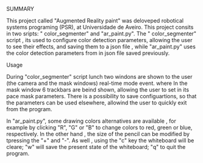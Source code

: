 SUMMARY

This project called "Augmented Reality paint" was deloveped  robotical systems programing (PSR), at Universidade de Aveiro. This project consits in two sripts: " color_segmenter" and "ar_paint.py". 
The " color_segmenter" script , its used to configure color detection parameters, allowing the user to see their effects, and saving them to a json file , while "ar_paint.py" uses the color detection 
parameters from in  json file saved previously.

Usage

During  "color_segmenter" script lunch two windons are shown to the user (the camera and the mask windows) real-time mode event. where In the mask window 6 trackbars are beind shown, 
allowing the user to set in its pace  mask parameters. There is a possibility to  save configuartions, so that the  parameters can be used elsewhere, allowind the user to quickly exit from  the program. 

In "ar_paint.py",  some drawing colors alternatives are available , for example by clicking "R", "G" or "B" to change colors to red, green or blue, respectively.
In the other hand , the size of the pencil can be modified by tpressing the "+" and "-". As well , using the "c" key the  whiteboard will be cleare; "w" will save the present state of the whiteboard; 
"q" to quit the program.
